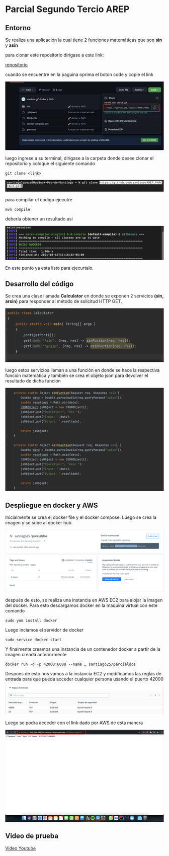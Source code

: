 # Parcial Segundo Tercio AREP

## Entorno 

Se realiza una aplicación la cual tiene 2 funciones matemáticas que son **sin** y **asin** 

para clonar este repositorio dirigase a este link:

[repositorio](https://github.com/sanloso/AREP_PARCIAL2.git)

cuando se encuentre en la paguina oprima el boton code y copie el link 

![](images/clonar.png)

luego ingrese a su terminal, dirigase a la carpeta donde desee clonar el repositorio y coloque el siguiente comando 

```
git clone <link>
```

![](images/terminal.png)


para compilar el codigo ejecutre 

```
mvn compile
```

debería obtener un resultado así

![](images/compilacion.png)

En este punto ya esta listo para ejecurtalo.

## Desarrollo del código

Se crea una clase llamada **Calculator** en donde se exponen 2 servicios **(sin, arsin)** para responder al método de solicitud HTTP GET. 

![](images/servicios.png)

luego estos servicios llaman a una función en donde se hace la respectiva función matemática y también se crea el objeto json para devolver el resultado de dicha
función

![](images/funciones.png)


## Despliegue en docker y AWS

Inicialmente se crea el docker file y el docker compose. Luego se crea la imagen y se sube al docker hub. 

![](images/imagen.png)

después de esto, se realiza una instancia en AWS EC2 para alojar la imagen del docker. Para esto descargamos docker en la maquina virtual con este comando 

```
sudo yum install docker
```

Luego inciamos el servidor de docker 

```
sudo service docker start
```

Y finalmente creamos una instancia de un contenedor docker a partir de la imagen creada anteriormente

```
docker run -d -p 42000:6000 --name … santiago25/parcialdos
```
Despues de esto nos vamos a la instancia EC2 y modificamos las reglas de entrada para que pueda acceder cualquier persona usando el puerto 42000

![](images/seguridad.png)

Luego se podra acceder con el link dado por AWS de esta manera 

![](images/aws.png)

## Video de prueba

[Video Youtube](https://youtu.be/vt5fpE0bzSY)
